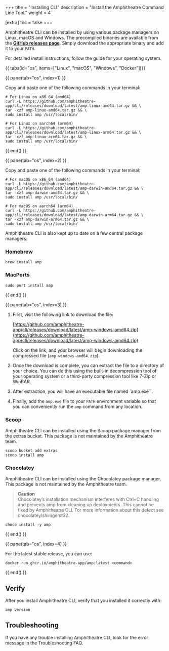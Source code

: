 +++
title = "Installing CLI"
description = "Install the Amphitheatre Command Line Tool."
weight = 4

[extra]
toc = false
+++

Amphitheatre CLI can be installed by using various package managers on Linux, macOS and Windows.
The precompiled binaries are available from the [**GitHub releases page**](https://github.com/amphitheatre-app/cli/releases).
Simply download the appropriate binary and add it to your `PATH`.

For detailed install instructions, follow the guide for your operating system.

{{ tabs(id="os", items=["Linux", "macOS", "Windows", "Docker"])}}

{{ pane(tab="os", index=1) }}

Copy and paste one of the following commands in your terminal:

```
# For Linux on x86_64 (amd64)
curl -L https://github.com/amphitheatre-app/cli/releases/download/latest/amp-linux-amd64.tar.gz && \
tar -xzf amp-linux-amd64.tar.gz && \
sudo install amp /usr/local/bin/
```

```
# For Linux on aarch64 (arm64)
curl -L https://github.com/amphitheatre-app/cli/releases/download/latest/amp-linux-arm64.tar.gz && \
tar -xzf amp-linux-arm64.tar.gz && \
sudo install amp /usr/local/bin/
```

{{ end() }}

{{ pane(tab="os", index=2) }}

Copy and paste one of the following commands in your terminal:

```
# For macOS on x86_64 (amd64)
curl -L https://github.com/amphitheatre-app/cli/releases/download/latest/amp-darwin-amd64.tar.gz && \
tar -xzf amp-darwin-amd64.tar.gz && \
sudo install amp /usr/local/bin/
```

```
# For macOS on aarch64 (arm64)
curl -L https://github.com/amphitheatre-app/cli/releases/download/latest/amp-darwin-arm64.tar.gz && \
tar -xzf amp-darwin-arm64.tar.gz && \
sudo install amp /usr/local/bin/
```

Amphitheatre CLI is also kept up to date on a few central package managers:

### Homebrew

```
brew install amp
```

### MacPorts

```
sudo port install amp
```

{{ end() }}

{{ pane(tab="os", index=3) }}

1. First, visit the following link to download the file:

    [https://github.com/amphitheatre-app/cli/releases/download/latest/amp-windows-amd64.zip](https://github.com/amphitheatre-app/cli/releases/download/latest/amp-windows-amd64.zip)

    Click on the link, and your browser will begin downloading the compressed file (`amp-windows-amd64.zip`).

2. Once the download is complete, you can extract the file to a directory of your choice.
    You can do this using the built-in decompression tool of your operating system or a third-party compression tool like 7-Zip or WinRAR.

3. After extraction, you will have an executable file named `amp.exe``.

4. Finally, add the `amp.exe` file to your `PATH` environment variable so that you can conveniently run the `amp` command from any location.

### Scoop

Amphitheatre CLI can be installed using the Scoop package manager from the
extras bucket. This package is not maintained by the Amphitheatre team.

```
scoop bucket add extras
scoop install amp
```

### Chocolatey

Amphitheatre CLI can be installed using the Chocolatey package manager. This
package is not maintained by the Amphitheatre team.

> **Caution**\
Chocolatey’s installation mechanism interferes with Ctrl+C handling and prevents
amp from cleaning up deployments. This cannot be fixed by Amphitheatre CLI. For
more information about this defect see chocolatey/shimgen#32.

```
choco install -y amp
```

{{ end() }}

{{ pane(tab="os", index=4) }}

For the latest stable release, you can use:

```
docker run ghcr.io/amphitheatre-app/amp:latest <command>
```

{{ end() }}

## Verify

After you install Amphitheatre CLI, verify that you installed it correctly with:

```
amp version
```

## Troubleshooting

If you have any trouble installing Amphitheatre CLI, look for the error message
in the Troubleshooting FAQ.
